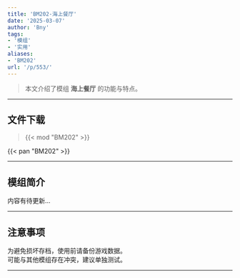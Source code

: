 ```yaml
---
title: 'BM202-海上餐厅'
date: '2025-03-07'
author: 'Bny'
tags:
- '模组'
- '实用'
aliases:
- 'BM202'
url: '/p/553/'
---
```


> 本文介绍了模组 **海上餐厅** 的功能与特点。

---

## 文件下载  

> {{< mod "BM202" >}}  

{{< pan "BM202" >}}  

---

## 模组简介

>  
内容有待更新...  

---

## 注意事项

>  
为避免损坏存档，使用前请备份游戏数据。  
可能与其他模组存在冲突，建议单独测试。  

---

